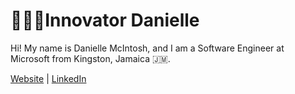 <!---
- 👋 Hi, I’m @invtrdan
- 👀 I’m interested in ...
- 🌱 I’m currently learning ...
- 💞️ I’m looking to collaborate on ...
- 📫 How to reach me ...


invtrdan/invtrdan is a ✨ special ✨ repository because its `README.md` (this file) appears on your GitHub profile.
You can click the Preview link to take a look at your changes.
--->

# 👩🏽‍💻Innovator Danielle 

Hi! My name is Danielle McIntosh, and I am a Software Engineer at Microsoft from Kingston, Jamaica 🇯🇲.

<!---
```
class Innovator:
  
    def __init__(self):
        self.name = "Danielle McIntosh"
        self.role = "Student"
        self.language_spoken = ["English", "Patois"]

    def introduce_myself(self):
        print("Hi! My name is Danielle McIntosh, and I am a Junior Computer Science Major at Howard University from Kingston, Jamaica 🇯🇲.")

me = Innovator()
me.introduce_myself()
```
--->
[Website](https://invtrdan.github.io/DanielleMcIntosh/index.html) | [LinkedIn](https://www.linkedin.com/in/innovatordaniellemcintosh)




